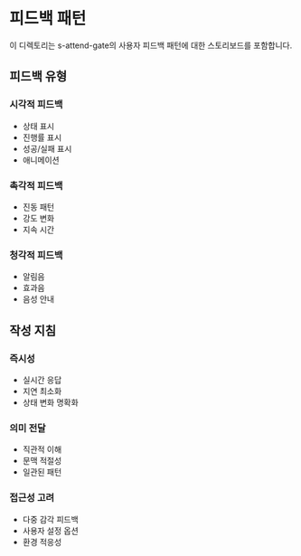 # 피드백 패턴

이 디렉토리는 s-attend-gate의 사용자 피드백 패턴에 대한 스토리보드를 포함합니다.

## 피드백 유형

### 시각적 피드백
- 상태 표시
- 진행률 표시
- 성공/실패 표시
- 애니메이션

### 촉각적 피드백
- 진동 패턴
- 강도 변화
- 지속 시간

### 청각적 피드백
- 알림음
- 효과음
- 음성 안내

## 작성 지침

### 즉시성
- 실시간 응답
- 지연 최소화
- 상태 변화 명확화

### 의미 전달
- 직관적 이해
- 문맥 적절성
- 일관된 패턴

### 접근성 고려
- 다중 감각 피드백
- 사용자 설정 옵션
- 환경 적응성
